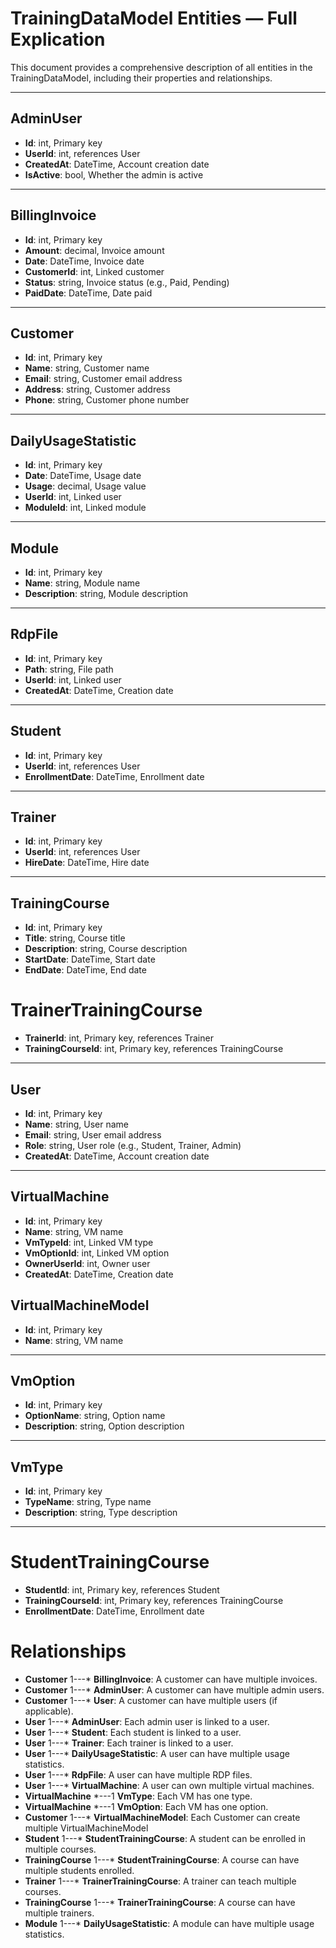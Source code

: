 # TrainingDataModel Entities — Full Explication

This document provides a comprehensive description of all entities in the TrainingDataModel, including their properties and relationships.

---
## AdminUser
- **Id**: int, Primary key
- **UserId**: int, references User
- **CreatedAt**: DateTime, Account creation date
- **IsActive**: bool, Whether the admin is active

---
## BillingInvoice
- **Id**: int, Primary key
- **Amount**: decimal, Invoice amount
- **Date**: DateTime, Invoice date
- **CustomerId**: int, Linked customer
- **Status**: string, Invoice status (e.g., Paid, Pending)
- **PaidDate**: DateTime, Date paid

---
## Customer
- **Id**: int, Primary key
- **Name**: string, Customer name
- **Email**: string, Customer email address
- **Address**: string, Customer address
- **Phone**: string, Customer phone number

---
## DailyUsageStatistic
- **Id**: int, Primary key
- **Date**: DateTime, Usage date
- **Usage**: decimal, Usage value
- **UserId**: int, Linked user
- **ModuleId**: int, Linked module

---
## Module
- **Id**: int, Primary key
- **Name**: string, Module name
- **Description**: string, Module description

---
## RdpFile
- **Id**: int, Primary key
- **Path**: string, File path
- **UserId**: int, Linked user
- **CreatedAt**: DateTime, Creation date

---
## Student
- **Id**: int, Primary key
- **UserId**: int, references User
- **EnrollmentDate**: DateTime, Enrollment date

---
## Trainer
- **Id**: int, Primary key
- **UserId**: int, references User
- **HireDate**: DateTime, Hire date

---
## TrainingCourse
- **Id**: int, Primary key
- **Title**: string, Course title
- **Description**: string, Course description
- **StartDate**: DateTime, Start date
- **EndDate**: DateTime, End date
# TrainerTrainingCourse
- **TrainerId**: int, Primary key, references Trainer
- **TrainingCourseId**: int, Primary key, references TrainingCourse

---
## User
- **Id**: int, Primary key
- **Name**: string, User name
- **Email**: string, User email address
- **Role**: string, User role (e.g., Student, Trainer, Admin)
- **CreatedAt**: DateTime, Account creation date

---
## VirtualMachine
- **Id**: int, Primary key
- **Name**: string, VM name
- **VmTypeId**: int, Linked VM type
- **VmOptionId**: int, Linked VM option
- **OwnerUserId**: int, Owner user
- **CreatedAt**: DateTime, Creation date

## VirtualMachineModel
- **Id**: int, Primary key
- **Name**: string, VM name

---
## VmOption
- **Id**: int, Primary key
- **OptionName**: string, Option name
- **Description**: string, Option description

---
## VmType
- **Id**: int, Primary key
- **TypeName**: string, Type name
- **Description**: string, Type description

---
# StudentTrainingCourse
- **StudentId**: int, Primary key, references Student
- **TrainingCourseId**: int, Primary key, references TrainingCourse
- **EnrollmentDate**: DateTime, Enrollment date

# Relationships
- **Customer** 1---* **BillingInvoice**: A customer can have multiple invoices.
- **Customer** 1---* **AdminUser**: A customer can have multiple admin users.
- **Customer** 1---* **User**: A customer can have multiple users (if applicable).
- **User** 1---* **AdminUser**: Each admin user is linked to a user.
- **User** 1---* **Student**: Each student is linked to a user.
- **User** 1---* **Trainer**: Each trainer is linked to a user.
- **User** 1---* **DailyUsageStatistic**: A user can have multiple usage statistics.
- **User** 1---* **RdpFile**: A user can have multiple RDP files.
- **User** 1---* **VirtualMachine**: A user can own multiple virtual machines.
- **VirtualMachine** *---1 **VmType**: Each VM has one type.
- **VirtualMachine** *---1 **VmOption**: Each VM has one option.
- **Customer** 1---* **VirtualMachineModel**: Each Customer can create multiple VirtualMachineModel
- **Student** 1---* **StudentTrainingCourse**: A student can be enrolled in multiple courses.
- **TrainingCourse** 1---* **StudentTrainingCourse**: A course can have multiple students enrolled.
- **Trainer** 1---* **TrainerTrainingCourse**: A trainer can teach multiple courses.
- **TrainingCourse** 1---* **TrainerTrainingCourse**: A course can have multiple trainers.
- **Module** 1---* **DailyUsageStatistic**: A module can have multiple usage statistics.
